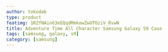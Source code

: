 ```yaml
---
author: tokodab
type: product
featimg: 1RZfNAin63eEQqdMmkowZwUTOziV_RvwN
title: Adventure Time All Character Samsung Galaxy S9 Case
tags: [samsung, galaxy, s9]
category: [samsung]
---
```

